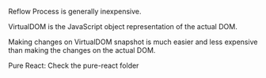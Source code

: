 Reflow Process is generally inexpensive.

VirtualDOM is the JavaScript object representation of the actual DOM.

Making changes on VirtualDOM snapshot is much easier and less expensive than making the changes on the actual DOM.

Pure React: Check the pure-react folder